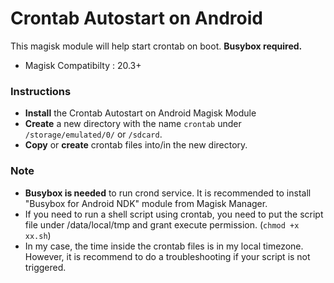 # Crontab Autostart on Android

This magisk module will help start crontab on boot. **Busybox required.**
- Magisk Compatibilty : 20.3+

### Instructions
* __Install__ the Crontab Autostart on Android Magisk Module
* __Create__ a new directory with the name `crontab` under `/storage/emulated/0/` or `/sdcard`.
* __Copy__ or __create__ crontab files into/in the new directory.

### Note
* **Busybox is needed** to run crond service. It is recommended to install "Busybox for Android NDK" module from Magisk Manager.
* If you need to run a shell script using crontab, you need to put the script file under /data/local/tmp and grant execute permission. (`chmod +x xx.sh`)
* In my case, the time inside the crontab files is in my local timezone. However, it is recommend to do a troubleshooting if your script is not triggered.
